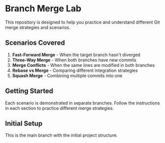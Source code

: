 # Branch Merge Lab

This repository is designed to help you practice and understand different Git merge strategies and scenarios.

## Scenarios Covered

1. **Fast-Forward Merge** - When the target branch hasn't diverged
2. **Three-Way Merge** - When both branches have new commits
3. **Merge Conflicts** - When the same lines are modified in both branches
4. **Rebase vs Merge** - Comparing different integration strategies
5. **Squash Merge** - Combining multiple commits into one

## Getting Started

Each scenario is demonstrated in separate branches. Follow the instructions in each section to practice different merge strategies.

## Initial Setup

This is the main branch with the initial project structure.

